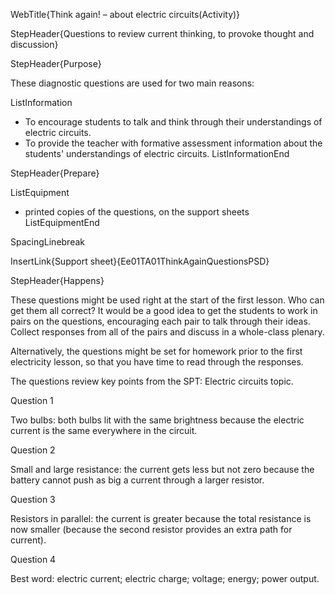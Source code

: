 WebTitle{Think again! &ndash; about electric circuits(Activity)}

StepHeader{Questions to review current thinking, to provoke thought and discussion}

StepHeader{Purpose}

These diagnostic questions are used for two main reasons:

ListInformation
- To encourage students to talk and think through their understandings of electric circuits.
- To provide the teacher with formative assessment information about the students' understandings of electric circuits.
ListInformationEnd

StepHeader{Prepare}

ListEquipment
- printed copies of the questions, on the support sheets
ListEquipmentEnd

SpacingLinebreak

InsertLink{Support sheet}{Ee01TA01ThinkAgainQuestionsPSD}

StepHeader{Happens}

These questions might be used right at the start of the first lesson. Who can get them all correct? It would be a good idea to get the students to work in pairs on the questions, encouraging each pair to talk through their ideas. Collect responses from all of the pairs and discuss in a whole-class plenary.

Alternatively, the questions might be set for homework prior to the first electricity lesson, so that you have time to read through the responses.

The questions review key points from the SPT: Electric circuits topic.

Question 1

Two bulbs: both bulbs lit with the same brightness because the electric current is the same everywhere in the circuit.

Question 2

Small and large resistance: the current gets less but not zero because the battery cannot push as big a current through a larger resistor.

Question 3

Resistors in parallel: the current is greater because the total resistance is now smaller (because the second resistor provides an extra path for current).

Question 4

Best word: electric current; electric charge; voltage; energy; power output.

